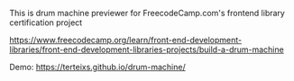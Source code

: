 This is drum machine previewer for FreecodeCamp.com's frontend library certification project

https://www.freecodecamp.org/learn/front-end-development-libraries/front-end-development-libraries-projects/build-a-drum-machine

Demo: https://terteixs.github.io/drum-machine/
